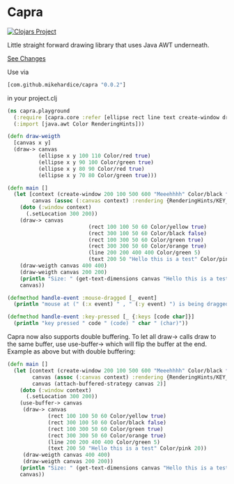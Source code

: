 # Capra

[![Clojars Project](https://img.shields.io/clojars/v/com.github.mikehardice/capra.svg)](https://clojars.org/com.github.mikehardice/capra)

Little straight forward drawing library that uses Java AWT underneath.


[See Changes](CHANGELOG.md)

Use via 
```Clojure
[com.github.mikehardice/capra "0.0.2"]
```
in your project.clj

```Clojure
(ns capra.playground
  (:require [capra.core :refer [ellipse rect line text create-window draw-> get-text-dimensions handle-event]])
  (:import [java.awt Color RenderingHints]))

(defn draw-weigth
  [canvas x y]
  (draw-> canvas
          (ellipse x y 100 110 Color/red true)
          (ellipse x y 90 100 Color/green true)
          (ellipse x y 80 90 Color/red true)
          (ellipse x y 70 80 Color/green true)))

(defn main []
  (let [context (create-window 200 100 500 600 "Meeehhhh" Color/black false "resources/icon-test.bla")
        canvas (assoc (:canvas context) :rendering {RenderingHints/KEY_ANTIALIASING RenderingHints/VALUE_ANTIALIAS_ON})]
    (doto (:window context)
      (.setLocation 300 200))
    (draw-> canvas
                          (rect 100 100 50 60 Color/yellow true)
                          (rect 300 100 50 60 Color/black false)
                          (rect 100 300 50 60 Color/green true)
                          (rect 300 300 50 60 Color/orange true)
                          (line 200 200 400 400 Color/green 5)
                          (text 200 50 "Hello this is a test" Color/pink 20))
    (draw-weigth canvas 400 400)
    (draw-weigth canvas 200 200)
    (println "Size: " (get-text-dimensions canvas "Hello this is a test" 20))
    canvas))

(defmethod handle-event :mouse-dragged [_ event]
  (println "mouse at (" (:x event) " , " (:y event) ") is being dragged"))

(defmethod handle-event :key-pressed [_ {:keys [code char]}]
  (println "key pressed " code " (code) " char " (char)"))
```

Capra now also supports double buffering. To let all draw-> calls draw to the same buffer, use use-buffer-> which will flip the buffer at the end.
Example as above but with double buffering:

```Clojure
(defn main []
  (let [context (create-window 200 100 500 600 "Meeehhhh" Color/black false "resources/icon-test.bla")
        canvas (assoc (:canvas context) :rendering {RenderingHints/KEY_ANTIALIASING RenderingHints/VALUE_ANTIALIAS_ON})
        canvas (attach-buffered-strategy canvas 2)]
    (doto (:window context)
      (.setLocation 300 200))
    (use-buffer-> canvas
     (draw-> canvas
             (rect 100 100 50 60 Color/yellow true)
             (rect 300 100 50 60 Color/black false)
             (rect 100 300 50 60 Color/green true)
             (rect 300 300 50 60 Color/orange true)
             (line 200 200 400 400 Color/green 5)
             (text 200 50 "Hello this is a test" Color/pink 20))
     (draw-weigth canvas 400 400)
     (draw-weigth canvas 200 200))
    (println "Size: " (get-text-dimensions canvas "Hello this is a test" 20))
    canvas))
```